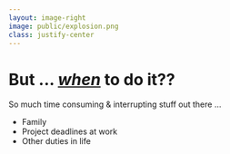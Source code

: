 ```yaml
---
layout: image-right
image: public/explosion.png
class: justify-center
---
```


# But ... <u>***when***</u> to do it??

So much time consuming & interrupting stuff out there ...

- Family
- Project deadlines at work
- Other duties in life
